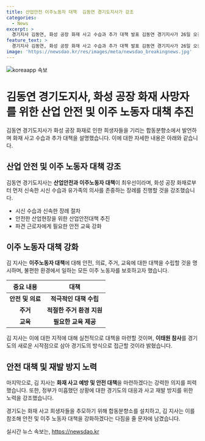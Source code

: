 ```yaml
---
title: 산업안전 이주노동자 대책  김동연 경기도지사가 강조
categories:
  - News
excerpt: >
  경기지사 김동연, 화성 공장 화재 사고 수습과 추가 대책 발표 김동연 경기지사가 26일 오전 화성 공장 화재 희생자 합동분향소에서 헌화하고, 화재 사고 수습 및 추가 대책에 대해 설명했다. 김 지사는 산업안전과 이주노동자 대책을 우선시하며, 안전교육 강화와 이주노동자 안전·의료·주거·교육 대책을 강조했다. 이에 대한 지적에는 이태원 참사를 경험으로 삼아 실천하겠다는 의지를 피력하며, 재발 방지를 위해 노력하겠다고 강조했다. 경기도는 합동분향소를 설치하고 헌화하는 등 조치를 취하고 있다.
feature_text: >
  경기지사 김동연, 화성 공장 화재 사고 수습과 추가 대책 발표 김동연 경기지사가 26일 오전 화성 공장 화재 희생자 합동분향소에서 헌화하고, 화재 사고 수습 및 추가 대책에 대해 설명했다. 김 지사는 산업안전과 이주노동자 대책을 우선시하며, 안전교육 강화와 이주노동자 안전·의료·주거·교육 대책을 강조했다. 이에 대한 지적에는 이태원 참사를 경험으로 삼아 실천하겠다는 의지를 피력하며, 재발 방지를 위해 노력하겠다고 강조했다. 경기도는 합동분향소를 설치하고 헌화하는 등 조치를 취하고 있다.
image: 'https://newsdao.kr/res/images/meta/newsdao_breakingnews.jpg'
---
```


<p><img src="https://newsdao.kr/res/images/meta/newsdao_breakingnews.jpg" alt="koreaapp 속보" /></p>

<h1>김동연 경기도지사, 화성 공장 화재 사망자를 위한 산업 안전 및 이주 노동자 대책 추진</h1>

<p data-ke-size="size16">김동연 경기도지사가 화성 공장 화재로 인한 희생자들을 기리는 합동분향소에서 발언하며 화재 사고 수습과 추가 대책을 설명했습니다. 이에 대한 자세한 내용은 아래와 같습니다.</p>

<h2 data-ke-size="size26">산업 안전 및 이주 노동자 대책 강조</h2>

<p>김동연 경기도지사는 <b>산업안전과 이주노동자 대책</b>이 최우선이라며, 화성 공장 화재로부터 먼저 신속한 시신 수습과 유가족의 의사를 존중하는 장례를 진행할 것을 강조했습니다.</p>

<ul>
<li>시신 수습과 신속한 장례 절차</li>
<li>안전한 산업현장을 위한 산업안전대책 추진</li>
<li>파견 근로자에게 필요한 안전 교육 강화</li>
</ul>

<h2 data-ke-size="size26">이주 노동자 대책 강화</h2>

<p>김 지사는 <b>이주노동자 대책</b>에 대해 안전, 의료, 주거, 교육에 대한 대책을 수립할 것을 명시하며, 불편한 환경에서 일하는 모든 이주 노동자를 보호하고자 했습니다.</p>

<table>
<thead>
<tr>
<th><b>중요 내용</b></th>
<th><b>대책</b></th>
</tr>
</thead>
<tbody>
<tr>
<td style="text-align: center; height: 17px;"><b>안전 및 의료</b></td>
<td style="text-align: center; height: 17px;"><b>적극적인 대책 수립</b></td>
</tr>
<tr>
<td style="text-align: center; height: 17px;"><b>주거</b></td>
<td style="text-align: center; height: 17px;"><b>적절한 주거 환경 지원</b></td>
</tr>
<tr>
<td style="text-align: center; height: 17px;"><b>교육</b></td>
<td style="text-align: center; height: 17px;"><b>필요한 교육 제공</b></td>
</tr>
</tbody>
</table>

<p>김 지사는 이에 대한 지적에 대해 실천적으로 대책을 마련할 것이며, <b>이태원 참사</b>를 경기도의 새로운 시작점으로 삼아 경기도의 방식으로 접근할 것이라 밝혔습니다.</p>

<h2 data-ke-size="size26">안전 대책 및 재발 방지 노력</h2>

<p>마지막으로, 김 지사는 <b>화재 사고 예방 및 안전 대책</b>을 마련하겠다는 강력한 의지를 피력했습니다. 또한, 정부가 미흡했던 상황에 대한 경기도의 대응과 사고 재발 방지를 위한 노력을 강조했습니다.</p>

<p data-ke-size="size16">경기도는 화재 사고 희생자들을 추모하기 위해 합동분향소를 설치하고, 김 지사는 이를 참조해 안전 및 이주 노동자 대책을 강화하겠다는 다짐을 줄 문자에 남겼습니다.</p>
실시간 뉴스 속보는, <a href="https://newsdao.kr" rel="dofollow">https://newsdao.kr</a>


